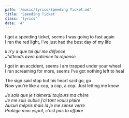 ```yaml
---
path: '/music/lyrics/Speeding Ticket.md'
title: 'Speeding Ticket'
class: 'lyrics'
date: '4'
---
```

I got a speeding ticket, seems I was going to fast again  
I ran the red light, I've just had the best day of my life  

_Il n'y a que toi qui me défonce_  
_J'attends avec patience ta réponse_  

I got in an accident, seems I am trapped under your wheel  
I ran screaming for more, seems I've got nothing left to heal  

The sign said stop but his heart said go, go  
Now you're like a cop, a cop, a cop. Just letting me know  

_Je sais que je t'aimerai toujours ma chère_  
_Je me suis oublié j'ai tant voulu plaire_  
_Aucun mépris mais la je me sense verre_  
_Protège mon esprit, c'est pas to affaire_  
